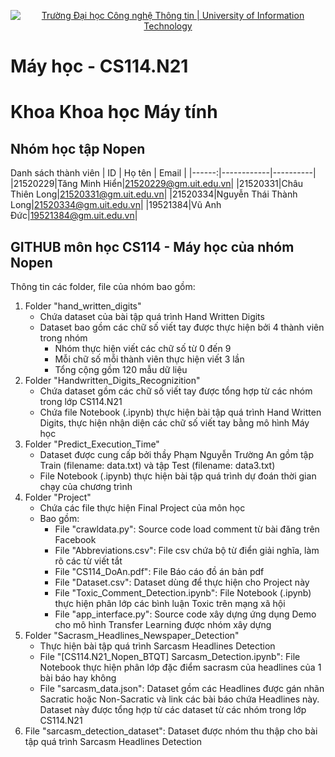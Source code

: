 <p align="center">
  <a href="https://www.uit.edu.vn/" title="Trường Đại học Công nghệ Thông tin" style="border: none;">
    <img src="https://i.imgur.com/WmMnSRt.png" alt="Trường Đại học Công nghệ Thông tin | University of Information Technology">
  </a>
</p>

# Máy học - CS114.N21
# Khoa Khoa học Máy tính
## Nhóm học tập Nopen 
Danh sách thành viên
| ID | Họ tên | Email |
|------:|------------|----------|
|21520229|Tăng Minh Hiển|21520229@gm.uit.edu.vn|
|21520331|Châu Thiên Long|21520331@gm.uit.edu.vn|
|21520334|Nguyễn Thái Thành Long|21520334@gm.uit.edu.vn|
|19521384|Vũ Anh Đức|19521384@gm.uit.edu.vn|

## GITHUB môn học CS114 - Máy học của nhóm Nopen 
Thông tin các folder, file của nhóm bao gồm: 
1. Folder "hand_written_digits"
   - Chứa dataset của bài tập quá trình Hand Written Digits
   - Dataset bao gồm các chữ số viết tay được thực hiện bởi 4 thành viên trong nhóm
     + Nhóm thực hiện viết các chữ số từ 0 đến 9
     + Mỗi chữ số mỗi thành viên thực hiện viết 3 lần
     + Tổng cộng gồm 120 mẫu dữ liệu
2. Folder "Handwritten_Digits_Recognizition"
   - Chứa dataset gồm các chữ số viết tay được tổng hợp từ các nhóm trong lớp CS114.N21 
   - Chứa file Notebook (.ipynb) thực hiện bài tập quá trình Hand Written Digits, thực hiện nhận diện các chữ số viết tay bằng mô hình Máy học 
3. Folder "Predict_Execution_Time"
   - Dataset được cung cấp bởi thầy Phạm Nguyễn Trường An gồm tập Train (filename: data.txt) và tập Test (filename: data3.txt)
   - File Notebook (.ipynb) thực hiện bài tập quá trình dự đoán thời gian chạy của chương trình
4. Folder "Project"
   - Chứa các file thực hiện Final Project của môn học
   - Bao gồm:
     + File "crawldata.py": Source code load comment từ bài đăng trên Facebook
     + File "Abbreviations.csv": File csv chứa bộ từ điển giải nghĩa, làm rõ các từ viết tắt
     + File "CS114_DoAn.pdf": File Báo cáo đồ án bản pdf 
     + File "Dataset.csv": Dataset dùng để thực hiện cho Project này
     + File "Toxic_Comment_Detection.ipynb": File Notebook (.ipynb) thực hiện phân lớp các bình luận Toxic trên mạng xã hội
     + File "app_interface.py": Source code xây dựng ứng dụng Demo cho mô hình Transfer Learning được nhóm xây dựng
5. Folder "Sacrasm_Headlines_Newspaper_Detection"
   - Thực hiện bài tập quá trình Sarcasm Headlines Detection
   - File "[CS114.N21_Nopen_BTQT] Sarcasm_Detection.ipynb": File Notebook thực hiện phân lớp đặc điểm sacrasm của headlines của 1 bài báo hay không
   - File "sarcasm_data.json": Dataset gồm các Headlines được gán nhãn Sacratic hoặc Non-Sacratic và link các bài báo chứa Headlines này. Dataset này được tổng hợp từ các dataset từ các nhóm trong lớp CS114.N21 
6. File "sarcasm_detection_dataset": Dataset được nhóm thu thập cho bài tập quá trình Sarcasm Headlines Detection
